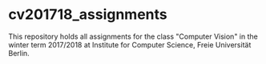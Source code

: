# cv201718_assignments

This repository holds all assignments for the class "Computer Vision" in the winter term 2017/2018 at Institute for Computer Science, Freie Universität Berlin.
